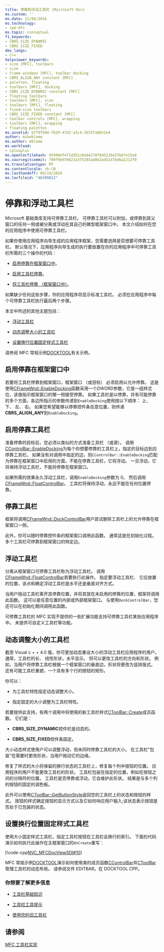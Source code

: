 ```yaml
---
title: 停靠和浮动工具栏 |Microsoft Docs
ms.custom: ''
ms.date: 11/04/2016
ms.technology:
- cpp-mfc
ms.topic: conceptual
f1_keywords:
- CBRS_SIZE_DYNAMIC
- CBRS_SIZE_FIXED
dev_langs:
- C++
helpviewer_keywords:
- size [MFC], toolbars
- size
- frame windows [MFC], toolbar docking
- CBRS_ALIGN_ANY constant [MFC]
- palettes, floating
- toolbars [MFC], docking
- CBRS_SIZE_DYNAMIC constant [MFC]
- floating toolbars
- toolbars [MFC], size
- toolbars [MFC], floating
- fixed-size toolbars
- CBRS_SIZE_FIXED constant [MFC]
- toolbar controls [MFC], wrapping
- toolbars [MFC], wrapping
- floating palettes
ms.assetid: b7f9f9d4-f629-47d2-a3c4-2b33fa6b51e4
author: mikeblome
ms.author: mblome
ms.workload:
- cplusplus
ms.openlocfilehash: 95990ef4f1d2b1c6eb4278f645226e57b67e15e8
ms.sourcegitcommit: 799f9b976623a375203ad8b2ad5147bd6a2212f0
ms.translationtype: MT
ms.contentlocale: zh-CN
ms.lasthandoff: 09/19/2018
ms.locfileid: "46399012"
---
```

# <a name="docking-and-floating-toolbars"></a>停靠和浮动工具栏

Microsoft 基础类库支持可停靠工具栏。 可停靠工具栏可以附加，或停靠到其父窗口的任何一侧或被分离或浮动在其自己的微型框架窗口中。 本文介绍如何在您的应用程序中使用可停靠工具栏。

如果你使用应用程序向导生成的应用程序框架，您需要选择是否想要可停靠工具栏。 默认情况下，应用程序向导生成的执行要放置在你的应用程序中可停靠工具栏所需的三个操作的代码：

- [启用停靠在框架窗口中](#_core_enabling_docking_in_a_frame_window)。

- [启用工具栏停靠](#_core_enabling_docking_for_a_toolbar)。

- [将工具栏停靠 （框架窗口中）](#_core_docking_the_toolbar)。

如果缺少任何这些步骤，你的应用程序将显示标准工具栏。 必须在应用程序中每个可停靠工具栏执行最后两个步骤。

本文中所述的其他主题包括：

- [浮动工具栏](#_core_floating_the_toolbar)

- [动态调整大小的工具栏](#_core_dynamically_resizing_the_toolbar)

- [设置换行位置固定样式工具栏](#_core_setting_wrap_positions_for_a_fixed_style_toolbar)

请参阅 MFC 常规示例[DOCKTOOL](../visual-cpp-samples.md)有关示例。

##  <a name="_core_enabling_docking_in_a_frame_window"></a> 启用停靠在框架窗口中

若要将工具栏停靠到框架窗口，框架窗口 （或目标） 必须启用以允许停靠。 这是使用[CFrameWnd::EnableDocking](../mfc/reference/cframewnd-class.md#enabledocking)函数采用一个*DWORD*参数，它是一组样式位，该值指示框架窗口的哪一侧接受停靠。 如果工具栏是以停靠，并有可能停靠的多个方面，各边所指示的参数传递到`EnableDocking`使用按以下顺序： 上、 下、 左、 右。 如果您希望能够以停靠控件条任意位置，则传递**CBRS_ALIGN_ANY**到`EnableDocking`。

##  <a name="_core_enabling_docking_for_a_toolbar"></a> 启用停靠工具栏

准备停靠的目标后，您必须以类似的方式准备工具栏 （或源）。 调用[CControlBar::EnableDocking](../mfc/reference/ccontrolbar-class.md#enabledocking)为每个你想要停靠的工具栏上，指定的目标边到应停靠工具栏。 如果没有对调用中指定的边，则`CControlBar::EnableDocking`匹配为停靠在框架窗口中启用的方面，不能在停靠工具栏，它将浮动。 一旦浮动，它将保持浮动工具栏，不能将停靠在框架窗口。

如果所需的效果永久浮动工具栏，调用`EnableDocking`参数为 0。 然后调用[CFrameWnd::FloatControlBar](../mfc/reference/cframewnd-class.md#floatcontrolbar)。 工具栏将保持浮动，永远不能在任何位置停靠。

##  <a name="_core_docking_the_toolbar"></a> 停靠工具栏

框架将调用[CFrameWnd::DockControlBar](../mfc/reference/cframewnd-class.md#dockcontrolbar)用户尝试删除工具栏上的允许停靠在框架窗口一侧。

此外，你可以随时停靠控件条的框架窗口调用此函数。 通常这是在初始化过程。 多个工具栏可停靠到框架窗口的特定边。

##  <a name="_core_floating_the_toolbar"></a> 浮动工具栏

分离从框架窗口可停靠工具栏称为浮动工具栏。 调用[CFrameWnd::FloatControlBar](../mfc/reference/cframewnd-class.md#floatcontrolbar)若要执行此操作。 指定要浮动工具栏、 它应放置的位置，该点和确定浮动工具栏是水平还是垂直对齐方式。

当用户拖动工具栏离开其停靠位置，并将其放在未启用的停靠的位置，框架将调用此函数。 这可以是任意位置的内部或外部框架窗口。 与使用`DockControlBar`，您还可以在初始化期间调用此函数。

可停靠工具栏的 MFC 实现不提供的一些扩展功能支持可停靠工具栏某些应用程序中。 未提供可自定义工具栏等功能。

##  <a name="_core_dynamically_resizing_the_toolbar"></a> 动态调整大小的工具栏

截至 Visual c + + 4.0 版，你可更加动态重设大小的浮动工具栏应用程序的用户。 通常，工具栏的长、 线性形状，水平显示。 但可以更改工具栏的方向和形状。 例如，当用户将停靠工具栏根据一个框架窗口的垂直边，形状将更改为竖排版式。 还有可能工具栏重塑，一个具有多个行的按钮的矩形。

你可以：

- 为工具栏特性指定动态调整大小。

- 指定固定的大小调整为工具栏特性。

若要提供此支持，有两个调用中将使用的新工具栏样式[CToolBar::Create](../mfc/reference/ctoolbar-class.md#create)成员函数。 它们是：

- **CBRS_SIZE_DYNAMIC**控件栏是动态的。

- **CBRS_SIZE_FIXED**控件条固定。

大小动态样式使用户可以调整浮动，但未同时停靠工具栏的大小。 在工具栏"包装"在需要时更改形状，当用户拖动它的边缘。

修复了样式的大小将保留的换行状态的工具栏上，修复每个列中按钮的位置。 应用程序的用户不能更改工具栏的形状。 工具栏包装在指定的位置，例如在按钮之间的分隔符的位置。 工具栏是否停靠或浮动，它会维护此形状。 结果是与多个列的按钮的固定的调色板。

此外可以使用[CToolBar::GetButtonStyle](../mfc/reference/ctoolbar-class.md#getbuttonstyle)返回您的工具栏上的状态和按钮的样式。 按钮的样式确定按钮的显示方式以及它如何响应用户输入;该状态表示按钮是否处于已包装的状态。

##  <a name="_core_setting_wrap_positions_for_a_fixed_style_toolbar"></a> 设置换行位置固定样式工具栏

使用大小固定样式工具栏，指定工具栏按钮在工具栏会换行的索引。 下面的代码演示如何执行此操作在主框架窗口的`OnCreate`重写：

[!code-cpp[NVC_MFCDocViewSDI#10](../mfc/codesnippet/cpp/docking-and-floating-toolbars_1.cpp)]

MFC 常规示例[DOCKTOOL](../visual-cpp-samples.md)演示如何使用类的成员函数[CControlBar](../mfc/reference/ccontrolbar-class.md)并[CToolBar](../mfc/reference/ctoolbar-class.md)管理工具栏的动态布局。 请参阅文件 EDITBAR。在 DOCKTOOL CPP。

### <a name="what-do-you-want-to-know-more-about"></a>你想要了解更多信息

- [工具栏基础知识](../mfc/toolbar-fundamentals.md)

- [工具栏工具提示](../mfc/toolbar-tool-tips.md)

- [使用您的旧工具栏](../mfc/using-your-old-toolbars.md)

## <a name="see-also"></a>请参阅

[MFC 工具栏实现](../mfc/mfc-toolbar-implementation.md)

